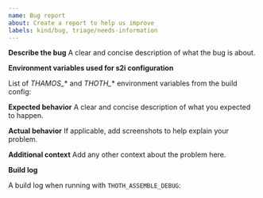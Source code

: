 ```yaml
---
name: Bug report
about: Create a report to help us improve
labels: kind/bug, triage/needs-information
---
```


**Describe the bug**
A clear and concise description of what the bug is about.

**Environment variables used for s2i configuration**

List of *THAMOS_** and *THOTH_** environment variables from the build config:

**Expected behavior**
A clear and concise description of what you expected to happen.

**Actual behavior**
If applicable, add screenshots to help explain your problem.

**Additional context**
Add any other context about the problem here.

**Build log**

A build log when running with `THOTH_ASSEMBLE_DEBUG`:
